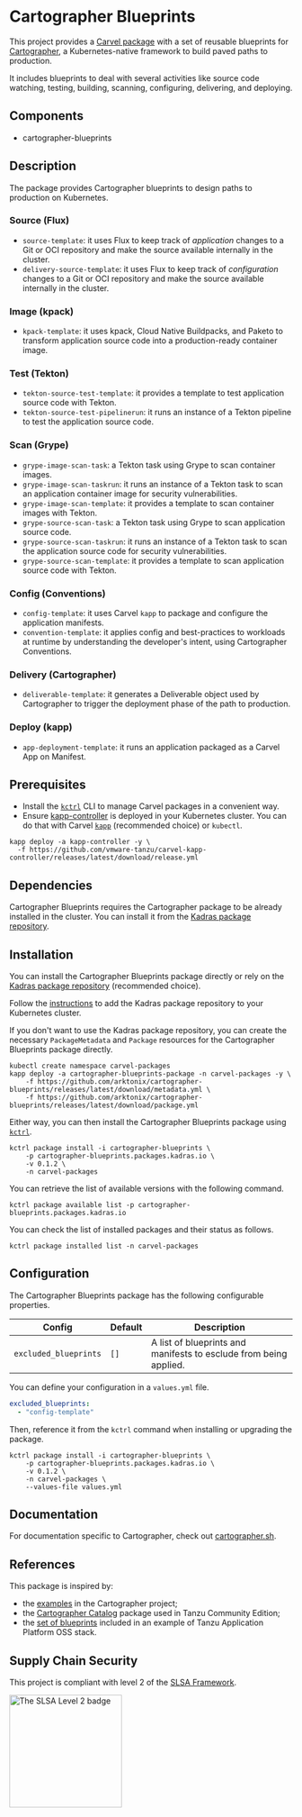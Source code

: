 # Cartographer Blueprints

This project provides a [Carvel package](https://carvel.dev/kapp-controller/docs/latest/packaging) with a set of reusable blueprints for [Cartographer](https://cartographer.sh), a Kubernetes-native framework to build paved paths to production. 

It includes blueprints to deal with several activities like source code watching, testing, building, scanning, configuring, delivering, and deploying. 

## Components

* cartographer-blueprints

## Description

The package provides Cartographer blueprints to design paths to production on Kubernetes.

### Source (Flux)

* `source-template`: it uses Flux to keep track of _application_ changes to a Git or OCI repository
and make the source available internally in the cluster.
* `delivery-source-template`: it uses Flux to keep track of _configuration_ changes to a Git or OCI
repository and make the source available internally in the cluster.

### Image (kpack)

* `kpack-template`: it uses kpack, Cloud Native Buildpacks, and Paketo to transform application
source code into a production-ready container image.

### Test (Tekton)

* `tekton-source-test-template`: it provides a template to test application source code with Tekton.
* `tekton-source-test-pipelinerun`: it runs an instance of a Tekton pipeline to test
the application source code.

### Scan (Grype)

* `grype-image-scan-task`: a Tekton task using Grype to scan container images.
* `grype-image-scan-taskrun`: it runs an instance of a Tekton task to scan
an application container image for security vulnerabilities.
* `grype-image-scan-template`: it provides a template to scan container images with Tekton.
* `grype-source-scan-task`: a Tekton task using Grype to scan application source code.
* `grype-source-scan-taskrun`: it runs an instance of a Tekton task to scan
the application source code for security vulnerabilities.
* `grype-source-scan-template`: it provides a template to scan application source code with Tekton.

### Config (Conventions)

* `config-template`: it uses Carvel `kapp` to package and configure the application manifests.
* `convention-template`: it applies config and best-practices to workloads at runtime by understanding the developer's intent, using Cartographer Conventions.

### Delivery (Cartographer)

* `deliverable-template`: it generates a Deliverable object used by Cartographer to trigger the deployment
phase of the path to production.

### Deploy (kapp)

* `app-deployment-template`: it runs an application packaged as a Carvel App on Manifest.

## Prerequisites

* Install the [`kctrl`](https://carvel.dev/kapp-controller/docs/latest/install/#installing-kapp-controller-cli-kctrl) CLI to manage Carvel packages in a convenient way.
* Ensure [kapp-controller](https://carvel.dev/kapp-controller) is deployed in your Kubernetes cluster. You can do that with Carvel
[`kapp`](https://carvel.dev/kapp/docs/latest/install) (recommended choice) or `kubectl`.

```shell
kapp deploy -a kapp-controller -y \
  -f https://github.com/vmware-tanzu/carvel-kapp-controller/releases/latest/download/release.yml
```

## Dependencies

Cartographer Blueprints requires the Cartographer package to be already installed in the cluster. You can install it from the [Kadras package repository](https://github.com/arktonix/kadras-packages).

## Installation

You can install the Cartographer Blueprints package directly or rely on the [Kadras package repository](https://github.com/arktonix/kadras-packages)
(recommended choice).

Follow the [instructions](https://github.com/arktonix/kadras-packages) to add the Kadras package repository to your Kubernetes cluster.

If you don't want to use the Kadras package repository, you can create the necessary `PackageMetadata` and
`Package` resources for the Cartographer Blueprints package directly.

```shell
kubectl create namespace carvel-packages
kapp deploy -a cartographer-blueprints-package -n carvel-packages -y \
    -f https://github.com/arktonix/cartographer-blueprints/releases/latest/download/metadata.yml \
    -f https://github.com/arktonix/cartographer-blueprints/releases/latest/download/package.yml
```

Either way, you can then install the Cartographer Blueprints package using [`kctrl`](https://carvel.dev/kapp-controller/docs/latest/install/#installing-kapp-controller-cli-kctrl).

```shell
kctrl package install -i cartographer-blueprints \
    -p cartographer-blueprints.packages.kadras.io \
    -v 0.1.2 \
    -n carvel-packages
```

You can retrieve the list of available versions with the following command.

```shell
kctrl package available list -p cartographer-blueprints.packages.kadras.io
```

You can check the list of installed packages and their status as follows.

```shell
kctrl package installed list -n carvel-packages
```

## Configuration

The Cartographer Blueprints package has the following configurable properties.

| Config | Default | Description |
|-------|-------------------|-------------|
| `excluded_blueprints` | `[]` | A list of blueprints and manifests to esclude from being applied. |

You can define your configuration in a `values.yml` file.

```yaml
excluded_blueprints:
  - "config-template"
```

Then, reference it from the `kctrl` command when installing or upgrading the package.

```shell
kctrl package install -i cartographer-blueprints \
    -p cartographer-blueprints.packages.kadras.io \
    -v 0.1.2 \
    -n carvel-packages \
    --values-file values.yml
```

## Documentation

For documentation specific to Cartographer, check out [cartographer.sh](https://cartographer.sh).

## References

This package is inspired by:
* the [examples](https://github.com/vmware-tanzu/cartographer/tree/main/examples) in the Cartographer project;
* the [Cartographer Catalog](https://github.com/vmware-tanzu/cartographer-catalog) package used in Tanzu Community Edition;
* the [set of blueprints](https://github.com/vrabbi/tap-oss/tree/main/packages/ootb-supply-chains) included in an example of Tanzu Application Platform OSS stack.

## Supply Chain Security

This project is compliant with level 2 of the [SLSA Framework](https://slsa.dev).

<img src="https://slsa.dev/images/SLSA-Badge-full-level2.svg" alt="The SLSA Level 2 badge" width=200>
